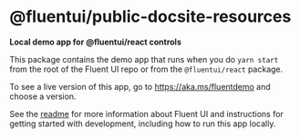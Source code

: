 # @fluentui/public-docsite-resources

**Local demo app for @fluentui/react controls**

This package contains the demo app that runs when you do `yarn start` from the root of the Fluent UI repo or from the `@fluentui/react` package.

To see a live version of this app, go to https://aka.ms/fluentdemo and choose a version.

See the [readme](https://github.com/microsoft/fluentui) for more information about Fluent UI and instructions for getting started with development, including how to run this app locally.
